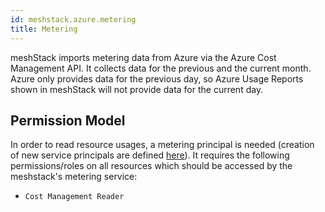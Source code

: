 ```yaml
---
id: meshstack.azure.metering
title: Metering
---
```


meshStack imports metering data from Azure via the Azure Cost Management API. It collects data for the previous and the current month.
Azure only provides data for the previous day, so Azure Usage Reports shown in meshStack will not provide data for the current day.

## Permission Model

In order to read resource usages, a metering principal is needed (creation of new service principals are defined [here](./meshstack.azure.index.md#replicator)). It requires the following permissions/roles on all resources which should be accessed by the meshstack's metering service:

- `Cost Management Reader`
